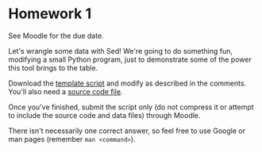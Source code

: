 # Homework 1

See Moodle for the due date.

Let's wrangle some data with Sed! We're going to do something fun, modifying a
small Python program, just to demonstrate some of the power this tool brings to
the table.

Download the [template script](homework-01.sh) and modify as described in the
comments. You'll also need a [source code file](homework-01.py).

Once you've finished, submit the script only (do not compress it or attempt to
include the source code and data files) through Moodle.

There isn't necessarily one correct answer, so feel free to use Google or man
pages (remember `man <command>`).

